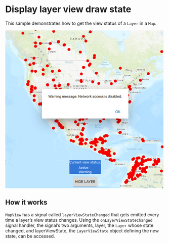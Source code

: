 # Display layer view draw state

This sample demonstrates how to get the view status of a `Layer` in a
`Map`.

![](screenshot.png)

## How it works

`MapView` has a signal called `layerViewStateChanged` that gets emitted
every time a layer’s view status changes. Using the
`onLayerViewStateChanged` signal handler, the signal’s two arguments,
layer, the `Layer` whose state changed, and layerViewState, the
`LayerViewState` object defining the new state, can be accessed.
